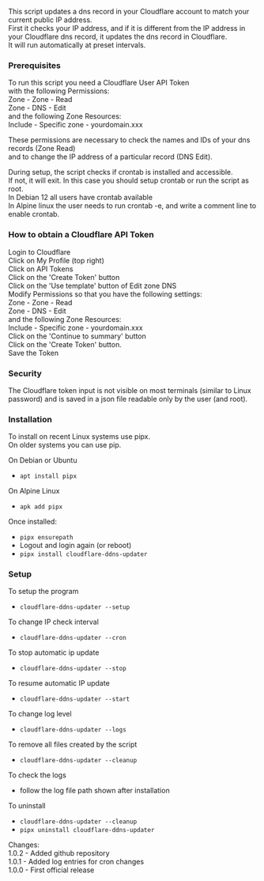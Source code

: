 This script updates a dns record in your Cloudflare account to match 
your current public IP address.\
First it checks your IP address, and if it is different from the IP address in your 
Cloudflare dns record, it updates the dns record in Cloudflare.\
It will run automatically at preset intervals.

### Prerequisites
To run this script you need a Cloudflare User API Token \
with the following Permissions:\
Zone - Zone - Read\
Zone - DNS - Edit\
and the following Zone Resources:\
Include - Specific zone - yourdomain.xxx

These permissions are necessary to check the names and IDs of your dns records (Zone Read)\
and to change the IP address of a particular record (DNS Edit).

During setup, the script checks if crontab is installed and accessible.\
If not, it will exit. In this case you should setup crontab or run the script as root.\
In Debian 12 all users have crontab available\
In Alpine linux the user needs to run crontab -e, and write a comment line to enable crontab.

### How to obtain a Cloudflare API Token
Login to Cloudflare\
Click on My Profile (top right)\
Click on API Tokens\
Click on the 'Create Token' button\
Click on the 'Use template' button of Edit zone DNS\
Modify Permissions so that you have the following settings:\
Zone - Zone - Read  \
Zone - DNS - Edit    \
and the following Zone Resources:\
Include - Specific zone - yourdomain.xxx\
Click on the 'Continue to summary' button\
Click on the 'Create Token' button.\
Save the Token


### Security

The Cloudflare token input is not visible on most terminals (similar to Linux password) and is 
saved in a json file readable only by the user (and root).


### Installation
To install on recent Linux systems use pipx.\
On older systems you can use pip.
  
On Debian or Ubuntu  
- `apt install pipx`

On Alpine Linux  
- `apk add pipx`  

Once installed:  
- `pipx ensurepath`  
- Logout and login again (or reboot)  
- `pipx install cloudflare-ddns-updater`  
  
### Setup
To setup the program  
- `cloudflare-ddns-updater --setup`  
  
To change IP check interval  
- `cloudflare-ddns-updater --cron`  
  
To stop automatic ip update  
- `cloudflare-ddns-updater --stop`  
  
To resume automatic IP update  
- `cloudflare-ddns-updater --start`  

To change log level
- `cloudflare-ddns-updater --logs`  

To remove all files created by the script  
- `cloudflare-ddns-updater --cleanup`  

To check the logs
- follow the log file path shown after installation
  
To uninstall
- `cloudflare-ddns-updater --cleanup`
- `pipx uninstall cloudflare-ddns-updater`




Changes:\
1.0.2 - Added github repository\
1.0.1 - Added log entries for cron changes\
1.0.0 - First official release

